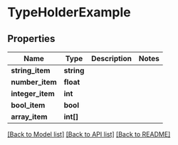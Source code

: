# TypeHolderExample

## Properties
Name | Type | Description | Notes
------------ | ------------- | ------------- | -------------
**string_item** | **string** |  | 
**number_item** | **float** |  | 
**integer_item** | **int** |  | 
**bool_item** | **bool** |  | 
**array_item** | **int[]** |  | 

[[Back to Model list]](../../README.md#documentation-for-models) [[Back to API list]](../../README.md#documentation-for-api-endpoints) [[Back to README]](../../README.md)



